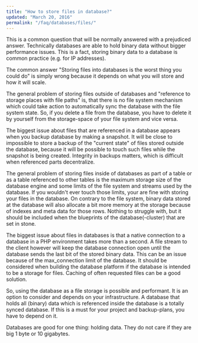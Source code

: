 ```yaml
---
title: "How to store files in database?"
updated: "March 20, 2016"
permalink: "/faq/databases/files/"
---
```


This is a common question that will be normally answered with a prejudiced answer.
Technically databases are able to hold binary data without bigger performance
issues. This is a fact, storing binary data to a database is common practice (e.g.
for IP addresses).

The common answer "Storing files into databases is the worst thing you could do"
is simply wrong because it depends on what you will store and how it will scale.

The general problem of storing files outside of databases and "reference to
storage places with file paths" is, that there is no file system mechanism which
could take action to automatically sync the database with the file system state.
So, if you delete a file from the database, you have to delete it by yourself
from the storage-space of your file system and vice versa.

The biggest issue about files that are referenced in a database appears when you
backup database by making a snapshot. It will be close to impossible to store a
backup of the "current state" of files stored outside the database, because it
will be possible to touch such files while the snapshot is being created.
Integrity in backups matters, which is difficult when referenced parts
decentralize.

The general problem of storing files inside of databases as part of a table or
as a table referenced to other tables is the maximum storage size of the database
engine and some limits of the file system and streams used by the database. If you
wouldn't ever touch those limits, your are fine with storing your files in the
database. On contrary to the file system, binary data stored at the database will
also allocate a bit more memory at the storage because of indexes and meta data
for those rows. Nothing to struggle with, but it should be included when the
blueprints of the database(-cluster) that are set in stone.

The biggest issue about files in databases is that a native connection to a database
in a PHP environment takes more than a second. A file stream to the client however
will keep the database connection open until the database sends the last bit of
the stored binary data. This can be an issue because of the max_connection limit
of the database. It should be considered when building the database platform if
the database is intended to be a storage for files. Caching of often requested
files can be a good solution.

So, using the database as a file storage is possible and performant. It is an
option to consider and depends on your infrastructure. A database that holds all
(binary) data which is referenced inside the database is a totally synced
database. If this is a must for your project and backup-plans, you have to depend
on it.

Databases are good for one thing: holding data. They do not care if they are big
1 byte or 10 gigabytes.
